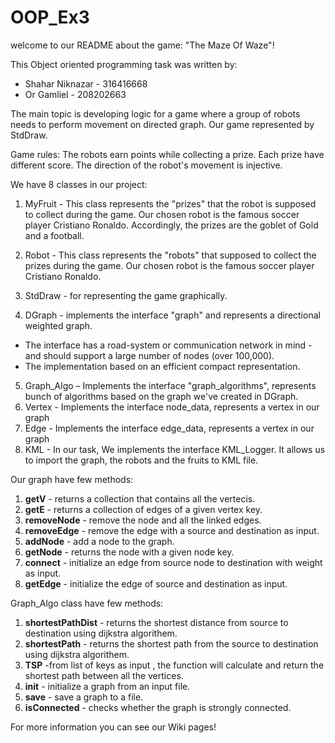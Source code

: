 # OOP_Ex3

welcome to our README about the game: "The Maze Of Waze"!

This Object oriented programming task was written by:
* Shahar Niknazar - 316416668 
* Or Gamliel - 208202663

The main topic is developing logic for a game where a group of robots needs to perform movement on directed graph.
Our game represented by StdDraw.

Game rules:
The robots earn points while collecting a prize.
Each prize have different score.
The direction of the robot's movement is injective.


We have 8 classes in our project:

1. MyFruit - This class represents the "prizes" that the robot is supposed to collect during the game. Our chosen robot is the famous soccer player Cristiano Ronaldo. Accordingly, the prizes are the goblet of Gold and a football.

2. Robot - This class represents the "robots" that supposed to collect the prizes during the game. Our chosen robot is the famous soccer player Cristiano Ronaldo. 

3. StdDraw - for representing the game graphically.

4. DGraph  - implements the interface "graph" and represents a directional weighted graph.
 * The interface has a road-system or communication network in mind - and should support a large number of nodes (over 100,000).
 * The implementation based on an efficient compact representation.
 
5. Graph_Algo –  Implements the interface "graph_algorithms", represents bunch of algorithms based on the graph we've created in DGraph.
6. Vertex - Implements the interface node_data, represents a vertex in our graph
7. Edge - Implements the interface edge_data, represents a vertex in our graph
8. KML - In our task, We implements the interface KML_Logger. It allows us to import the graph, the robots and the fruits to KML file.





Our graph have few methods:

1) **getV** - returns a collection that contains all the vertecis.
2) **getE** - returns a collection of edges of a given vertex key.
3) **removeNode** - remove the node and all the linked edges.
4) **removeEdge** - remove the edge with a  source and destination as input.
5) **addNode** - add a node to the graph.
6) **getNode** - returns the node with a given node key.
7) **connect** - initialize an edge from source node to destination with weight as input.
8) **getEdge** - initialize the edge of source and destination as input.




Graph_Algo class have few methods:

1) **shortestPathDist** - returns the shortest distance from source to destination using dijkstra algorithem.
2) **shortestPath** - returns the shortest path from the source to destination using dijkstra algorithem.
3) **TSP** -from list of keys as input , the function will calculate and return the shortest path between all the vertices.
4) **init** - initialize a graph from an input file.
5) **save** - save a graph to a file.
6) **isConnected** - checks whether the graph is strongly connected.


For more information you can see our Wiki pages!
